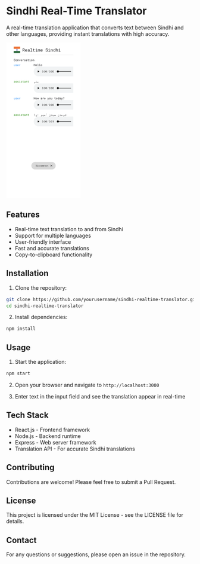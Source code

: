 # Sindhi Real-Time Translator

A real-time translation application that converts text between Sindhi and other languages, providing instant translations with high accuracy.

<img src="assets/Demo.png" width="200" margin="auto" />

## Features

- Real-time text translation to and from Sindhi
- Support for multiple languages
- User-friendly interface
- Fast and accurate translations
- Copy-to-clipboard functionality

## Installation

1. Clone the repository:
```bash
git clone https://github.com/yourusername/sindhi-realtime-translator.git
cd sindhi-realtime-translator
```

2. Install dependencies:
```bash
npm install
```

## Usage

1. Start the application:
```bash
npm start
```

2. Open your browser and navigate to `http://localhost:3000`

3. Enter text in the input field and see the translation appear in real-time

## Tech Stack

- React.js - Frontend framework
- Node.js - Backend runtime
- Express - Web server framework
- Translation API - For accurate Sindhi translations

## Contributing

Contributions are welcome! Please feel free to submit a Pull Request.

## License

This project is licensed under the MIT License - see the LICENSE file for details.

## Contact

For any questions or suggestions, please open an issue in the repository.